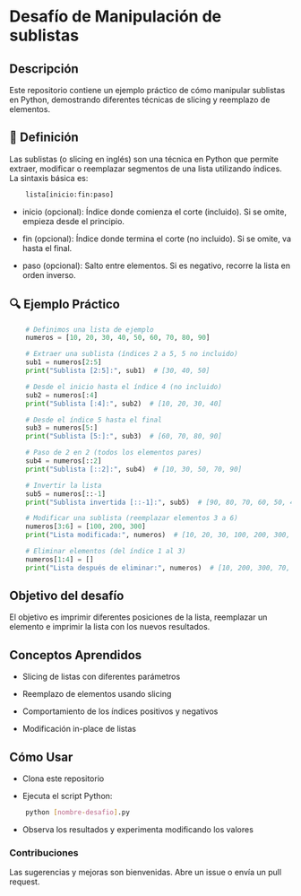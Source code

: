 # Desafío de Manipulación de sublistas

## Descripción
Este repositorio contiene un ejemplo práctico de cómo manipular sublistas en Python, demostrando diferentes técnicas de slicing y reemplazo de elementos.

## 📌 Definición
Las sublistas (o slicing en inglés) son una técnica en Python que permite extraer, modificar o reemplazar segmentos de una lista utilizando índices. La sintaxis básica es:

```python
    lista[inicio:fin:paso]
```

* inicio (opcional): Índice donde comienza el corte (incluido). Si se omite, empieza desde el principio.

* fin (opcional): Índice donde termina el corte (no incluido). Si se omite, va hasta el final.

* paso (opcional): Salto entre elementos. Si es negativo, recorre la lista en orden inverso.

## 🔍 Ejemplo Práctico

```python
    # Definimos una lista de ejemplo
    numeros = [10, 20, 30, 40, 50, 60, 70, 80, 90]

    # Extraer una sublista (índices 2 a 5, 5 no incluido)
    sub1 = numeros[2:5]  
    print("Sublista [2:5]:", sub1)  # [30, 40, 50]

    # Desde el inicio hasta el índice 4 (no incluido)
    sub2 = numeros[:4]  
    print("Sublista [:4]:", sub2)  # [10, 20, 30, 40]

    # Desde el índice 5 hasta el final
    sub3 = numeros[5:]  
    print("Sublista [5:]:", sub3)  # [60, 70, 80, 90]

    # Paso de 2 en 2 (todos los elementos pares)
    sub4 = numeros[::2]  
    print("Sublista [::2]:", sub4)  # [10, 30, 50, 70, 90]

    # Invertir la lista
    sub5 = numeros[::-1]  
    print("Sublista invertida [::-1]:", sub5)  # [90, 80, 70, 60, 50, 40, 30, 20, 10]

    # Modificar una sublista (reemplazar elementos 3 a 6)
    numeros[3:6] = [100, 200, 300]  
    print("Lista modificada:", numeros)  # [10, 20, 30, 100, 200, 300, 70, 80, 90]

    # Eliminar elementos (del índice 1 al 3)
    numeros[1:4] = []  
    print("Lista después de eliminar:", numeros)  # [10, 200, 300, 70, 80, 90]
```

## Objetivo del desafío

El objetivo es imprimir diferentes posiciones de la lista, reemplazar un elemento e imprimir la lista con los nuevos resultados.

## Conceptos Aprendidos
* Slicing de listas con diferentes parámetros

* Reemplazo de elementos usando slicing

* Comportamiento de los índices positivos y negativos

* Modificación in-place de listas

## Cómo Usar
* Clona este repositorio

* Ejecuta el script Python: 

```bash
    python [nombre-desafio].py
```

* Observa los resultados y experimenta modificando los valores

### Contribuciones

Las sugerencias y mejoras son bienvenidas. Abre un issue o envía un pull request.
